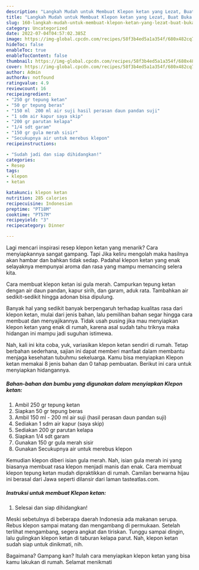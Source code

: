 ```yaml
---
description: "Langkah Mudah untuk Membuat Klepon ketan yang Lezat, Buat Buka Puasa Menggugah Selera"
title: "Langkah Mudah untuk Membuat Klepon ketan yang Lezat, Buat Buka Puasa Menggugah Selera"
slug: 160-langkah-mudah-untuk-membuat-klepon-ketan-yang-lezat-buat-buka-puasa-menggugah-selera
category: Uncategorized
date: 2022-07-04T04:57:02.385Z
image: https://img-global.cpcdn.com/recipes/58f3b4ed5a1a354f/680x482cq70/klepon-ketan-foto-resep-utama.jpg
hideToc: false
enableToc: true
enableTocContent: false
thumbnail: https://img-global.cpcdn.com/recipes/58f3b4ed5a1a354f/680x482cq70/klepon-ketan-foto-resep-utama.jpg
cover: https://img-global.cpcdn.com/recipes/58f3b4ed5a1a354f/680x482cq70/klepon-ketan-foto-resep-utama.jpg
author: Admin
authorAv: notfound
ratingvalue: 4.9
reviewcount: 16
recipeingredient:
- "250 gr tepung ketan"
- "50 gr tepung beras"
- "150 ml  200 ml air suji hasil perasan daun pandan suji"
- "1 sdm air kapur saya skip"
- "200 gr parutan kelapa"
- "1/4 sdt garam"
- "150 gr gula merah sisir"
- "Secukupnya air untuk merebus klepon"
recipeinstructions:

- "Sudah jadi dan siap dihidangkan!"
categories:
- Resep
tags:
- klepon
- ketan

katakunci: klepon ketan 
nutrition: 285 calories
recipecuisine: Indonesian
preptime: "PT18M"
cooktime: "PT57M"
recipeyield: "3"
recipecategory: Dinner

---
```



Lagi mencari inspirasi resep klepon ketan yang menarik? Cara menyiapkannya sangat gampang. Tapi Jika keliru mengolah maka hasilnya akan hambar dan bahkan tidak sedap. Padahal klepon ketan yang enak selayaknya mempunyai aroma dan rasa yang mampu memancing selera kita.


Cara membuat klepon ketan isi gula merah. Campurkan tepung ketan dengan air daun pandan, kapur sirih, dan garam, aduk rata. Tambahkan air sedikit-sedikit hingga adonan bisa dipulung.

Banyak hal yang sedikit banyak berpengaruh terhadap kualitas rasa dari klepon ketan, mulai dari jenis bahan, lalu pemilihan bahan segar hingga cara membuat dan menyajikannya. Tidak usah pusing jika mau menyiapkan klepon ketan yang enak di rumah, karena asal sudah tahu triknya maka hidangan ini mampu jadi suguhan istimewa.


Nah, kali ini kita coba, yuk, variasikan klepon ketan sendiri di rumah. Tetap berbahan sederhana, sajian ini dapat memberi manfaat dalam membantu menjaga kesehatan tubuhmu sekeluarga. Kamu bisa menyiapkan Klepon ketan memakai 8 jenis bahan dan 0 tahap pembuatan. Berikut ini cara untuk menyiapkan hidangannya.

<!--inarticleads1-->

##### Bahan-bahan dan bumbu yang digunakan dalam menyiapkan Klepon ketan:

1. Ambil 250 gr tepung ketan
1. Siapkan 50 gr tepung beras
1. Ambil 150 ml - 200 ml air suji (hasil perasan daun pandan suji)
1. Sediakan 1 sdm air kapur (saya skip)
1. Sediakan 200 gr parutan kelapa
1. Siapkan 1/4 sdt garam
1. Gunakan 150 gr gula merah sisir
1. Gunakan Secukupnya air untuk merebus klepon


Kemudian klepon diberi isian gula merah. Nah, isian gula merah ini yang biasanya membuat rasa klepon menjadi manis dan enak. Cara membuat klepon tepung ketan mudah dipraktikkan di rumah. Camilan berwarna hijau ini berasal dari Jawa seperti dilansir dari laman tasteatlas.com. 

<!--inarticleads2-->

##### Instruksi untuk membuat Klepon ketan:


1. Selesai dan siap dihidangkan!

Meski sebetulnya di beberapa daerah Indonesia ada makanan serupa. Rebus klepon sampai matang dan mengambang di permukaan. Setelah terlihat mengambang, segera angkat dan tiriskan. Tunggu sampai dingin, lalu gulingkan klepon ketan di taburan kelapa parut. Nah, klepon ketan sudah siap untuk dinikmati, nih. 

Bagaimana? Gampang kan? Itulah cara menyiapkan klepon ketan yang bisa kamu lakukan di rumah. Selamat menikmati
